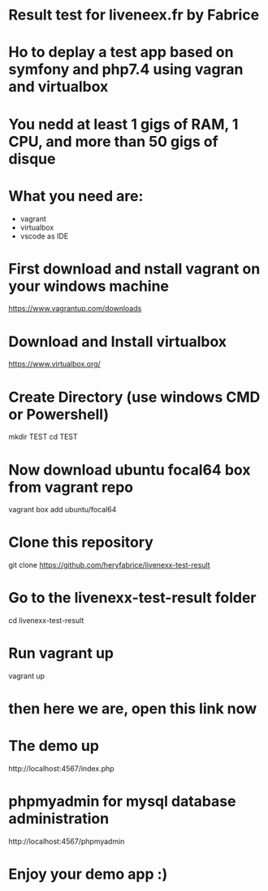 # Result test for liveneex.fr by Fabrice

# Ho to deplay a test app based on symfony and php7.4 using vagran and virtualbox
# You nedd at least 1 gigs of RAM, 1 CPU, and more than 50 gigs of disque 

# What you need are:
- vagrant
- virtualbox
- vscode as IDE

# First download and nstall vagrant on your windows machine
https://www.vagrantup.com/downloads

# Download and Install virtualbox
https://www.virtualbox.org/

# Create Directory (use windows CMD or Powershell)
mkdir TEST
cd TEST

# Now download ubuntu focal64 box from vagrant repo
vagrant box add ubuntu/focal64

# Clone this repository
git clone https://github.com/heryfabrice/livenexx-test-result

# Go to the livenexx-test-result folder
cd livenexx-test-result

# Run vagrant up
vagrant up

# then here we are, open this link now
# The demo up
http://localhost:4567/index.php

# phpmyadmin for mysql database administration
http://localhost:4567/phpmyadmin

# Enjoy your demo app :)

